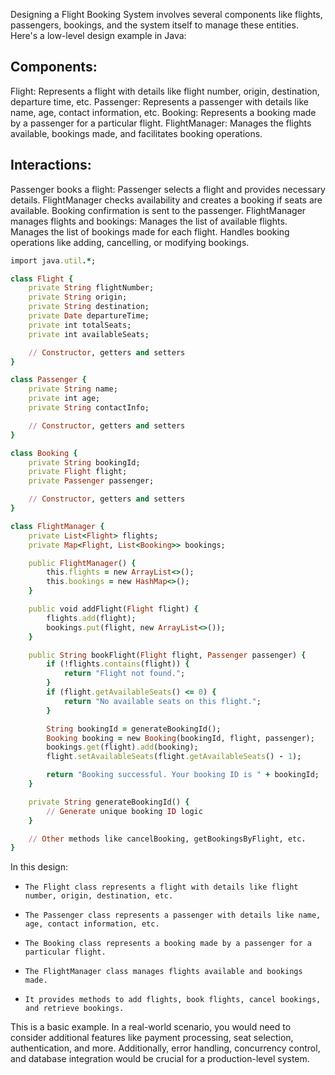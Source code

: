 Designing a Flight Booking System involves several components like flights, passengers, bookings, and the system itself to manage these entities. Here's a low-level design example in Java:

## Components:

Flight: Represents a flight with details like flight number, origin, destination, departure time, etc.
Passenger: Represents a passenger with details like name, age, contact information, etc.
Booking: Represents a booking made by a passenger for a particular flight.
FlightManager: Manages the flights available, bookings made, and facilitates booking operations.

## Interactions:

Passenger books a flight:
Passenger selects a flight and provides necessary details.
FlightManager checks availability and creates a booking if seats are available.
Booking confirmation is sent to the passenger.
FlightManager manages flights and bookings:
Manages the list of available flights.
Manages the list of bookings made for each flight.
Handles booking operations like adding, cancelling, or modifying bookings.

```ruby
import java.util.*;

class Flight {
    private String flightNumber;
    private String origin;
    private String destination;
    private Date departureTime;
    private int totalSeats;
    private int availableSeats;

    // Constructor, getters and setters
}

class Passenger {
    private String name;
    private int age;
    private String contactInfo;

    // Constructor, getters and setters
}

class Booking {
    private String bookingId;
    private Flight flight;
    private Passenger passenger;

    // Constructor, getters and setters
}

class FlightManager {
    private List<Flight> flights;
    private Map<Flight, List<Booking>> bookings;

    public FlightManager() {
        this.flights = new ArrayList<>();
        this.bookings = new HashMap<>();
    }

    public void addFlight(Flight flight) {
        flights.add(flight);
        bookings.put(flight, new ArrayList<>());
    }

    public String bookFlight(Flight flight, Passenger passenger) {
        if (!flights.contains(flight)) {
            return "Flight not found.";
        }
        if (flight.getAvailableSeats() <= 0) {
            return "No available seats on this flight.";
        }

        String bookingId = generateBookingId();
        Booking booking = new Booking(bookingId, flight, passenger);
        bookings.get(flight).add(booking);
        flight.setAvailableSeats(flight.getAvailableSeats() - 1);

        return "Booking successful. Your booking ID is " + bookingId;
    }

    private String generateBookingId() {
        // Generate unique booking ID logic
    }

    // Other methods like cancelBooking, getBookingsByFlight, etc.
}

```
In this design:

*     The Flight class represents a flight with details like flight number, origin, destination, etc.
*     The Passenger class represents a passenger with details like name, age, contact information, etc.
*     The Booking class represents a booking made by a passenger for a particular flight.
*     The FlightManager class manages flights available and bookings made.
*     It provides methods to add flights, book flights, cancel bookings, and retrieve bookings.

This is a basic example. In a real-world scenario, you would need to consider additional features like payment processing, seat selection, authentication, and more. Additionally, error handling,
concurrency control, and database integration would be crucial for a production-level system.




